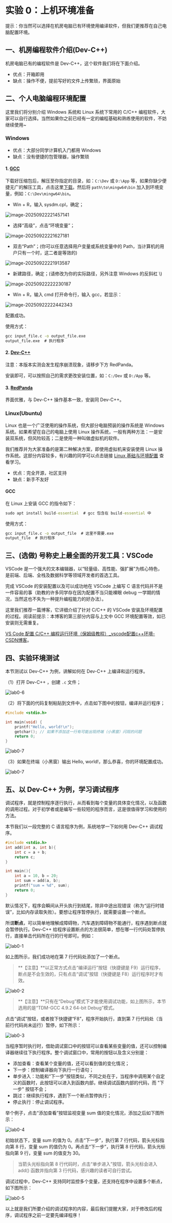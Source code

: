 # **实验 0：上机环境准备**

提示：你当然可以选择在机房电脑已有环境使用编译软件，但我们更推荐在自己电脑配置环境。



## **一、机房编程软件介绍(Dev-C++)**

机房电脑已有的编程软件是 Dev-C++，这个软件我们将在下面介绍。

- 优点：开箱即用
- 缺点：操作不便，提前写好的文件上传繁琐，界面原始



## **二、个人电脑编程环境配置**

这里我们将分别介绍 Windows 系统和 Linux 系统下常用的 C/C++ 编程软件，大家可以自行选择。当然如果你之前已经有一定的编程基础和熟练使用的软件，不妨继续使用~

### **Windows**

- 优点：大部分同学计算机入门都用 Windows
- 缺点：没有便捷的包管理器，操作繁琐

#### **1. [GCC](./assets/x86_64-15.2.0-release-mcf-seh-ucrt-rt_v13-rev0.7z)**

下载好压缩包后，解压至你指定的目录，如：`C:\Dev` 或 `D:\App` 等，如果你缺少便捷无广的解压工具，点击这里[下载](./assets/7z2409-x64.exe)。然后将 `path\to\mingw64\bin` 加入到环境变量，例如：`C:\Dev\mingw64\bin`。

-  Win + R，输入 sysdm.cpl，确定；

![image-20250922221457141](img/image-20250922221457141.png)

- 选择“高级”，点击“环境变量”；

![image-20250922221627181](img/image-20250922221627181.png)

- 双击“Path”；(你可以任意选择用户变量或系统变量中的 Path，当计算机的用户只有一个时，这二者是等效的)

![image-20250922221913587](img/image-20250922221913587.png)

- 新建路径，确定；(请修改为你的实际路径，另外注意 Windows 的反斜杠 \\)

![image-20250922222230187](img/image-20250922222230187.png)

- Win + R，输入 cmd 打开命令行，输入 gcc，若显示：


![image-20250922222442343](img/image-20250922222442343.png)

配置成功。



使用方式：

```cmd
gcc input_file.c -o output_file.exe
output_file.exe  # 执行程序
```



#### **2. [Dev-C++](./assets/devcpp-5.1.1.0_64bit_setup.exe)**

注意：本版本实测会发生程序崩溃现象，请移步下方 RedPanda。

安装即可，可以按照自己的需求更改安装位置，如：`C:/Dev` 或 `D:/App` 等。



#### **3. [RedPanda](./assets/RedPanda.C++.3.2.win64.MinGW64_11.4.Setup.exe)**

界面优雅，与 Dev-C++ 操作基本一致，安装同 Dev-C++。



### **Linux(Ubuntu)**

Linux 也是一个广泛使用的操作系统，但大部分电脑预装的操作系统是 Windows 系统。如果希望在自己的电脑上使用 Linux 操作系统，一般有两种方法：一是安装双系统，但风险较高；二是使用一种叫做虚拟机的软件。



我们推荐并为大家准备的是第二种解决方案，即使用虚拟机来安装使用 Linux 操作系统。这部分内容较多，有兴趣的同学可以点击链接 [Linux 基础与环境配置](./assets/Linux基础与环境配置.pdf) 查看学习。

- 优点：完全开源，社区支持
- 缺点：新手不友好



#### **GCC**

在 Linux 上安装 GCC 的指令如下：

```cmd
sudo apt install build-essential  # gcc 包含在 build-essential 中
```



使用方式：

```cmd
gcc input_file.c -o output_file  # 这里不需要.exe
output_file  # 执行程序
```



## **三、(选做) 号称史上最全面的开发工具：VSCode**

VSCode 是一个强大的文本编辑器，以“轻量级、高性能、强扩展”为核心特色，是前端、后端、全栈及数据科学等领域开发者的首选工具。

完成 VSCode 的安装配置以及可以成功地在 VSCode 上编写 C 语言代码并不是一件容易的事（助教的许多同学存在因为配置不当只能裸眼 debug 一学期的情况，当然这也不失为一种提升编程能力的好办法）。

这里我们推荐一篇博客，它详细介绍了针对 C/C++ 的 VSCode 安装及环境配置的过程。阅读前提示：本博客的第三部分内容与上文中 GCC 环境配置等效，如已安装则无需重复。

[VS Code 配置 C/C++ 编程运行环境（保姆级教程）_vscode配置c++环境-CSDN博客](https://blog.csdn.net/qq_42417071/article/details/137438374)。



## **四、实验环境测试**

本节测试以 Dev-C++ 为例，讲解如何在 Dev-C++ 上编译和运行程序。

（1）打开 Dev-C++ ，创建 `.c` 文件；

![lab0-6](./img/lab0-6.png)

（2）将下面的代码复制粘贴到文件中，点击如下图中的按钮，编译并运行程序；

```c
#include <stdio.h>

int main(void) {
	printf("Hello, world!\n");
	getchar(); // 如果不添加这一行有可能出现终端（小黑窗）闪现的问题
	return 0;
}
```

![lab0-7](./img/lab0-7.png)

（3）如果在终端（小黑窗）输出 Hello, world!，那么恭喜，你的环境配置成功。

![lab0-7](./img/lab0-8.png)



## **五、以 Dev-C++ 为例，学习调试程序**

调试程序，就是控制程序逐行执行，从而看到每个变量的具体变化情况，以及函数的调用过程。对于初学者或是编写一些较短的程序而言，这是很值得学习和使用的方法。



本节我们以一段完整的 C 语言程序为例，系统地学一下如何用 Dev-C++ 调试程序。

```c
#include <stdio.h>
int add(int a, int b){
    int c = a + b;
    return c;
}

int main(){
    int a = 10, b = 20;
    int sum = add(a, b);
    printf("sum = %d", sum);
    return 0;
}
```



默认情况下，程序会瞬间从开头执行到结尾，除非中途出现错误（称为“运行时错误”，比如内存读取失败）。要想让程序暂停执行，就需要设置一个断点。



所谓**断点**，可以简单地理解成障碍物，汽车遇到障碍物不能通行，程序遇到断点就会暂停执行。Dev-C++ 给程序设置断点的方法很简单，想在哪一行代码处暂停执行，直接单击代码所在行的行号即可。例如：

![lab0-1](./img/lab0-1.gif)



如上图所示，我们成功地在第 7 行代码处添加了一个断点。

> **【注意】**以正常方式点击“编译运行”按钮（快捷键是 F9）运行程序，断点是不会生效的，只有点击“调试”按钮（快捷键是 F8）运行程序时才有效。

![lab0-2](./img/lab0-2.gif)



> **【注意】**只有在“Debug”模式下才能使用调试功能，如上图所示，本节选用的是“TDM-GCC 4.9.2 64-bit Debug”模式。

点击“调试”按钮，或者按下快捷键“F8”，程序开始执行，直到第 7 行代码处（当前行代码尚未运行）暂停，如下所示：

![lab0-3](./img/lab0-3.gif)



当程序暂时执行时，借助调试窗口中的按钮可以查看某些变量的值，还可以控制编译器继续往下执行程序。整个调试窗口中，常用的按钮以及含义分别是：

- 添加查看：查看某个变量的值，还可以看到值的变化情况；
- 下一步：控制编译器向下执行一行语句；
- 单步进入：功能和“下一步”按钮类似，不同之处在于，当程序中调用某个自定义的函数时，此按钮可以进入到函数内部，继续调试函数内部的代码，而 "下一步" 按钮不会；
- 跳过：继续执行程序，遇到下一个断点暂停执行；
- 停止执行：停止调试程序。

举个例子，点击“添加查看”按钮监视变量 sum 值的变化情况，添加之后如下图所示：

![lab0-4](./img/lab0-4.gif)



初始状态下，变量 sum 的值为 0。点击“下一步”，执行第 7 行代码，箭头光标指向第 8 行，变量 sum 的值仍为 0。再点击“下一步”，执行第 8 行代码，箭头光标指向第 9 行，变量 sum 的值变为 30。

> 当箭头光标指向第 8 行代码时，点击“单步进入”按钮，箭头光标会进入 add() 函数并指向第 3 行代码，感兴趣的读者可自行尝试。



调试过程中，Dev-C++ 支持同时监控多个变量，还支持在程序中设置多个断点，如下图所示：

![lab0-5](./img/lab0-5.gif)

以上就是我们所要介绍的调试程序的内容，最后我们提醒大家，对于修改后的程序，调试程序之前一定要先编译程序！
